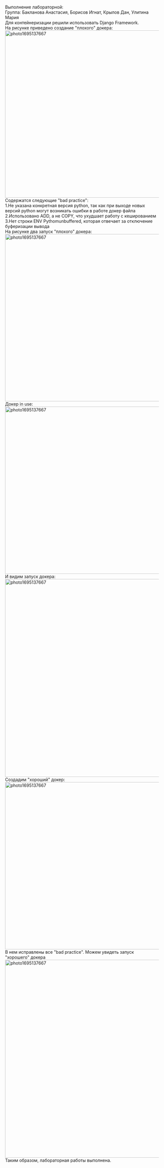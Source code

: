 Выполнение лабораторной: \
Группа: Бакланова Анастасия, Борисов Игнат, Крылов Дан, Улитина Мария  
Для контейнеризации решили использовать Django Framework. \
На рисунке приведено создание "плохого" докера: \
<img width="547" alt="photo1695137667" src="https://github.com/UlitiM2/group/assets/113083737/0349423c-7aea-4bfd-a31b-0d71de5a81f6"> \
Содержатся следующие "bad practice": \
1.Не указана конкретная версия python, так как при выходе новых версий python могут возникать ошибки в работе докер файла\
2.Использовано ADD, а не COPY, что ухудшает работу с кешированием \
3.Нет строки ENV Pythomunbuffered, которая отвечает за отключение буферизации вывода  \
На рисунке два запуск "плохого" докера: \
<img width="547" alt="photo1695137667" src="https://github.com/UlitiM2/group/assets/113083737/7c05b21e-fc1a-451d-97db-ac7a79e8ec18"> \
Докер in use: \
<img width="547" alt="photo1695137667" src="https://github.com/UlitiM2/group/assets/113083737/08875fbe-ebaa-46a9-a0a3-4ae874e016b6"> \
И видим запуск докера: \
<img width="647" alt="photo1695137667" src="https://github.com/UlitiM2/group/assets/113083737/04efac88-bf67-4350-b55b-0fcd0534e2a7"> \
Создадим "хороший" докер: \
<img width="547" alt="photo1695137667" src="https://github.com/UlitiM2/group/assets/113083737/a8d7b018-0329-40e2-8cc0-f2e942eaddf2"> \
В нем исправлены все "bad practice". Можем увидеть запуск "хорошего" докера \
<img width="647" alt="photo1695137667" src="https://github.com/UlitiM2/group/assets/113083737/c2c0735e-86c2-458f-aa94-73c0dcbe0822"> \
Таким образом, лабораторная работы выполнена.
